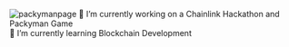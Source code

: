 

![packymanpage](https://user-images.githubusercontent.com/78001774/236713834-65ce017f-bbcd-4d8e-95ed-4ff8aab8cfd7.png)
🔭 I’m currently working on a Chainlink Hackathon and Packyman Game <br>
🌱 I’m currently learning Blockchain Development

<!--
**CramerJ1470/Cramerj1470** is a ✨ _special_ ✨ repository because its `README.md` (this file) appears on your GitHub profile.

Here are some ideas to get you started:

🔭 I’m currently working on a Tron Blockchain   Hackathon and PAckyman Game! /n. 
🌱 I’m currently learning Blockchain Development


- 👯 I’m looking to collaborate on ...
- 🤔 I’m looking for help with ...
- 💬 Ask me about ...
- 📫 How to reach me: ...
- 😄 Pronouns: ...
- ⚡ Fun fact: ...
-->
